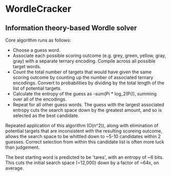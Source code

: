# WordleCracker
## Information theory-based Wordle solver

Core algorithm runs as follows:
 - Choose a guess word.
 - Associate each possible scoring outcome (e.g. grey, green, yellow, gray, gray) with a separate ternary encoding. Compile across all possible target words.
 - Count the total number of targets that would have given the same scoring outcome by counting up the number of associated ternary encodings. Convert to probabilities by dividing by the total length of the list of potential targets.
 - Calculate the entropy of the guess as -sum(Pi * log_2(Pi)), summing over all of the encodings.
 - Repeat for all other guess words. The guess with the largest associated entropy cuts the search space down by the greatest amount, and so is selected as the best candidate.

Repeated application of this algorithm (O(n^2)), along with elimination of potential targets that are inconsistent with the resulting scoreing outcome, allows the search space to be whittled down to ~5-10 candidates within 2 guesses. Correct selection from within this candidate list is often more luck than judgement.

The best starting word is predicted to be 'tares', with an entropy of ~6 bits. This cuts the initial search space (~12,000) down by a factor of ~64x, on average.
